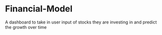 # Financial-Model
A dashboard to take in user input of stocks they are investing in and predict the growth over time
